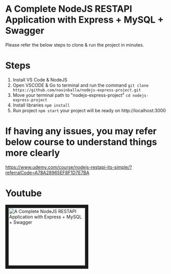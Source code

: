 # A Complete NodeJS RESTAPI Application with Express + MySQL + Swagger
Please refer the below steps to clone & run the project in minutes.

# Steps
1) Install VS Code & NodeJS
2) Open VSCODE & Go to terminal and run the command
`git clone https://github.com/navinballa/nodejs-express-project.git`
3) Move your terminal path to "nodejs-express-project"
`cd nodejs-express-project`
4) Install libraries
`npm install`
6) Run project
`npm start`
your project will be ready on http://localhost:3000

# If having any issues, you may refer below course to understand things more clearly
https://www.udemy.com/course/nodejs-restapi-its-simple/?referralCode=A78A28965EF8F1D7E7BA

# Youtube
<a href="http://www.youtube.com/watch?feature=player_embedded&v=FWEARH5Hs8s" target="_blank"><img src="http://img.youtube.com/vi/FWEARH5Hs8s/0.jpg" 
alt="A Complete NodeJS RESTAPI Application with Express + MySQL + Swagger" width="240" height="180" border="10" /></a>
